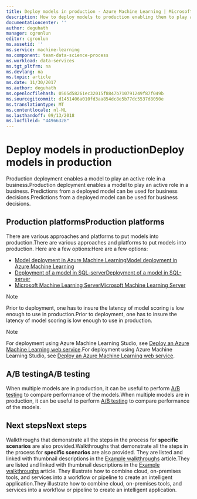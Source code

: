 ```yaml
---
title: Deploy models in production - Azure Machine Learning | Microsoft Docs
description: How to deploy models to production enabling them to play an active role in making business decisions.
documentationcenter: ''
author: deguhath
manager: cgronlun
editor: cgronlun
ms.assetid: ''
ms.service: machine-learning
ms.component: team-data-science-process
ms.workload: data-services
ms.tgt_pltfrm: na
ms.devlang: na
ms.topic: article
ms.date: 11/30/2017
ms.author: deguhath
ms.openlocfilehash: 0505d58261ec32015f8847b710791249f87f049b
ms.sourcegitcommit: d1451406a010fd3aa854dc8e5b77dc5537d8050e
ms.translationtype: MT
ms.contentlocale: nl-NL
ms.lasthandoff: 09/13/2018
ms.locfileid: "44966328"
---
```

# <a name="deploy-models-in-production"></a><span data-ttu-id="3d1f0-103">Deploy models in production</span><span class="sxs-lookup"><span data-stu-id="3d1f0-103">Deploy models in production</span></span>

<span data-ttu-id="3d1f0-104">Production deployment enables a model to play an active role in a business.</span><span class="sxs-lookup"><span data-stu-id="3d1f0-104">Production deployment enables a model to play an active role in a business.</span></span> <span data-ttu-id="3d1f0-105">Predictions from a deployed model can be used for business decisions.</span><span class="sxs-lookup"><span data-stu-id="3d1f0-105">Predictions from a deployed model can be used for business decisions.</span></span>

## <a name="production-platforms"></a><span data-ttu-id="3d1f0-106">Production platforms</span><span class="sxs-lookup"><span data-stu-id="3d1f0-106">Production platforms</span></span>
<span data-ttu-id="3d1f0-107">There are various approaches and platforms to put models into production.</span><span class="sxs-lookup"><span data-stu-id="3d1f0-107">There are various approaches and platforms to put models into production.</span></span> <span data-ttu-id="3d1f0-108">Here are a few options:</span><span class="sxs-lookup"><span data-stu-id="3d1f0-108">Here are a few options:</span></span>


- [<span data-ttu-id="3d1f0-109">Model deployment in Azure Machine Learning</span><span class="sxs-lookup"><span data-stu-id="3d1f0-109">Model deployment in Azure Machine Learning</span></span>](../desktop-workbench/model-management-overview.md)
- [<span data-ttu-id="3d1f0-110">Deployment of a model in SQL-server</span><span class="sxs-lookup"><span data-stu-id="3d1f0-110">Deployment of a model in SQL-server</span></span>](https://docs.microsoft.com/sql/advanced-analytics/tutorials/sqldev-py6-operationalize-the-model)
- [<span data-ttu-id="3d1f0-111">Microsoft Machine Learning Server</span><span class="sxs-lookup"><span data-stu-id="3d1f0-111">Microsoft Machine Learning Server</span></span>](https://docs.microsoft.com/sql/advanced-analytics/r/r-server-standalone)


>[!NOTE]
><span data-ttu-id="3d1f0-112">Prior to deployment, one has to insure the latency of model scoring is low enough to use in production.</span><span class="sxs-lookup"><span data-stu-id="3d1f0-112">Prior to deployment, one has to insure the latency of model scoring is low enough to use in production.</span></span>
>


>[!NOTE]
><span data-ttu-id="3d1f0-113">For deployment using Azure Machine Learning Studio, see [Deploy an Azure Machine Learning web service](../studio/publish-a-machine-learning-web-service.md).</span><span class="sxs-lookup"><span data-stu-id="3d1f0-113">For deployment using Azure Machine Learning Studio, see [Deploy an Azure Machine Learning web service](../studio/publish-a-machine-learning-web-service.md).</span></span>
>

## <a name="ab-testing"></a><span data-ttu-id="3d1f0-114">A/B testing</span><span class="sxs-lookup"><span data-stu-id="3d1f0-114">A/B testing</span></span>
<span data-ttu-id="3d1f0-115">When multiple models are in production, it can be useful to perform [A/B testing](https://en.wikipedia.org/wiki/A/B_testing) to compare performance of the models.</span><span class="sxs-lookup"><span data-stu-id="3d1f0-115">When multiple models are in production, it can be useful to perform [A/B testing](https://en.wikipedia.org/wiki/A/B_testing) to compare performance of the models.</span></span> 

 
## <a name="next-steps"></a><span data-ttu-id="3d1f0-116">Next steps</span><span class="sxs-lookup"><span data-stu-id="3d1f0-116">Next steps</span></span>

<span data-ttu-id="3d1f0-117">Walkthroughs that demonstrate all the steps in the process for **specific scenarios** are also provided.</span><span class="sxs-lookup"><span data-stu-id="3d1f0-117">Walkthroughs that demonstrate all the steps in the process for **specific scenarios** are also provided.</span></span> <span data-ttu-id="3d1f0-118">They are listed and linked with thumbnail descriptions in the [Example walkthroughs](walkthroughs.md) article.</span><span class="sxs-lookup"><span data-stu-id="3d1f0-118">They are listed and linked with thumbnail descriptions in the [Example walkthroughs](walkthroughs.md) article.</span></span> <span data-ttu-id="3d1f0-119">They illustrate how to combine cloud, on-premises tools, and services into a workflow or pipeline to create an intelligent application.</span><span class="sxs-lookup"><span data-stu-id="3d1f0-119">They illustrate how to combine cloud, on-premises tools, and services into a workflow or pipeline to create an intelligent application.</span></span> 
 


